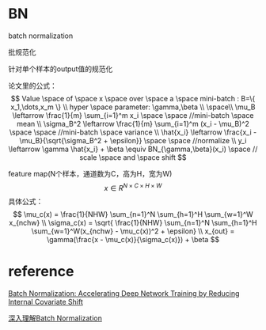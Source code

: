 # BN

batch normalization

批规范化

针对单个样本的output值的规范化



论文里的公式：
$$
Value \space of \space x \space over \space a \space mini-batch : B=\{ x_1,\dots,x_m \} \\
hyper \space parameter: \gamma,\beta \\
\space\\
\mu_B \leftarrow \frac{1}{m} \sum_{i=1}^m x_i \space \space //mini-batch \space mean \\
\sigma_B^2 \leftarrow \frac{1}{m} \sum_{i=1}^m (x_i - \mu_B)^2 \space \space //mini-batch \space variance \\
\hat{x_i} \leftarrow \frac{x_i - \mu_B}{\sqrt{\sigma_B^2 + \epsilon}} \space \space //normalize \\
y_i \leftarrow \gamma \hat{x_i} + \beta \equiv BN_{\gamma,\beta}(x_i) \space // scale \space and \space shift
$$


feature map(N个样本，通道数为C，高为H，宽为W)
$$
x \in R^{N \times C \times H \times W}
$$
具体公式：
$$
\mu_c(x) = \frac{1}{NHW} \sum_{n=1}^N \sum_{h=1}^H \sum_{w=1}^W x_{nchw} \\
\sigma_c(x) = \sqrt{ \frac{1}{NHW} \sum_{n=1}^N \sum_{h=1}^H \sum_{w=1}^W(x_{nchw} - \mu_c(x))^2 + \epsilon} \\
x_{out} = \gamma(\frac{x - \mu_c(x)}{\sigma_c(x)}) + \beta
$$



# reference

[Batch Normalization: Accelerating Deep Network Training by Reducing Internal Covariate Shift](https://arxiv.org/abs/1502.03167)

[深入理解Batch Normalization](https://zhuanlan.zhihu.com/p/87117010)